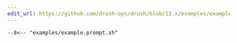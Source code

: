 ```yaml
---
edit_url: https://github.com/drush-ops/drush/blob/13.x/examples/example.prompt.sh
---
```

```shell
--8<-- "examples/example.prompt.sh"
```
